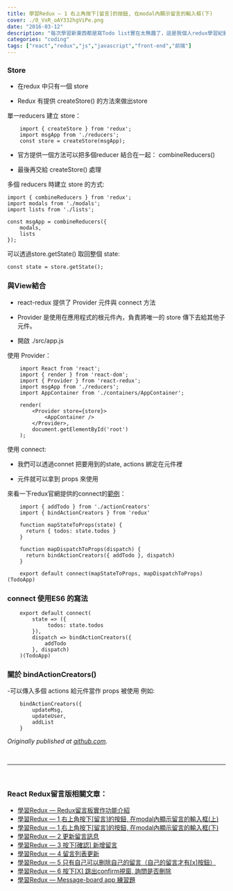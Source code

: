 ```yaml
---
title: 學習Redux — 1 右上角按下[留言]的按鈕, 在modal內顯示留言的輸入框(下)
cover: ./0_VxR_oAY332hgViPe.png
date: "2016-03-12"
description: "每次學習新東西都是寫Todo list實在太無趣了，這是我個人redux學習紀錄：使用react與redux開發一個留言板，並且把相關程式碼放在github上供參考"
categories: "coding"
tags: ["react","redux","js","javascript","front-end","前端"]
---
```


### Store

* 在redux 中只有一個 store

* Redux 有提供 createStore() 的方法來做出store

單一reducers 建立 store：

```
    import { createStore } from 'redux';
    import msgApp from './reducers';
    const store = createStore(msgApp);
```

* 官方提供一個方法可以把多個reducer 結合在一起： combineReducers()

* 最後再交給 createStore() 處理

多個 reducers 時建立 store 的方式:

    import { combineReducers } from 'redux';
    import modals from './modals';
    import lists from './lists';

    const msgApp = combineReducers({
        modals,
        lists
    });

可以透過store.getState() 取回整個 state:

    const state = store.getState();

### 與View結合

* react-redux 提供了 Provider 元件與 connect 方法

* Provider 是使用在應用程式的根元件內，負責將唯一的 store 傳下去給其他子元件。

* 開啟 ./src/app.js

使用 Provider：
```
    import React from 'react';
    import { render } from 'react-dom';
    import { Provider } from 'react-redux';
    import msgApp from './reducers';
    import AppContainer from './containers/AppContainer';

    render(
        <Provider store={store}>
            <AppContainer />
        </Provider>,
        document.getElementById('root')
    );
```

使用 connect:

* 我們可以透過connet 把要用到的state, actions 綁定在元件裡

* 元件就可以拿到 props 來使用

來看一下redux官網提供的connect的[範例](https://github.com/reactjs/react-redux/blob/master/docs/api.md#inject-todos-and-a-specific-action-creator-addtodo)：

```
    import { addTodo } from './actionCreators'
    import { bindActionCreators } from 'redux'

    function mapStateToProps(state) {
      return { todos: state.todos }
    }

    function mapDispatchToProps(dispatch) {
      return bindActionCreators({ addTodo }, dispatch)
    }

    export default connect(mapStateToProps, mapDispatchToProps)(TodoApp)
```

### connect 使用ES6 的寫法

```
    export default connect(
        state => ({
             todos: state.todos
        }),
        dispatch => bindActionCreators({
            addTodo
        }, dispatch)
    )(TodoApp)
```

### 關於 bindActionCreators()

-可以傳入多個 actions 給元件當作 props 被使用
 例如:

```
    bindActionCreators({
        updateMsg,
        updateUser,
        addList
    }
```

*Originally published at [github.com](https://github.com/justin3737/redux-message-board/issues/3).*


<br/>
<hr/>
<br/>


### React Redux留言版相關文章：
- <a href="/blog/react-redux-messageboard-0-intro/">學習Redux — Redux留言板實作功能介紹</a><br/>
- <a href="/blog/react-redux-messageboard-1/">學習Redux — 1 右上角按下[留言]的按鈕, 在modal內顯示留言的輸入框(上)</a><br/>
- <a href="/blog/react-redux-messageboard-1-2/">學習Redux — 1 右上角按下[留言]的按鈕, 在modal內顯示留言的輸入框(下)</a><br/>
- <a href="/blog/react-redux-messageboard-2">學習Redux — 2 更新留言訊息</a><br/>
- <a href="/blog/react-redux-messageboard-3/">學習Redux — 3 按下[確認] 新增留言</a><br/>
- <a href="/blog/react-redux-messageboard-4/">學習Redux — 4 留言列表更新</a><br/>
- <a href="/blog/react-redux-messageboard-5/">學習Redux — 5 只有自己可以刪除自己的留言（自己的留言才有[x]按鈕）</a><br/>
- <a href="/blog/react-redux-messageboard-6/">學習Redux — 6 按下[X] 跳出confirm視窗, 詢問是否刪除</a><br/>
- <a href="/blog/react-redux-messageboard-7-practice/">學習Redux — Message-board app 練習題</a><br/>